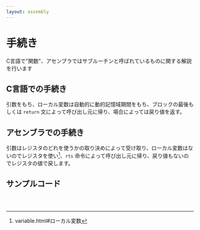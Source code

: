 ```yaml
---
layout: assembly
---
```

# 手続き
C言語で"関数"、アセンブラではサブルーチンと呼ばれているものに関する解説を行います

## C言語での手続き
引数をもち、ローカル変数は自動的に動的記憶域期間をもち、ブロックの最後もしくは `return` 文によって呼び出し元に帰り、場合によっては戻り値を返す。

## アセンブラでの手続き
引数はレジスタのどれを使うかの取り決めによって受け取り、ローカル変数はないのでレジスタを使い[^1]、`rts` 命令によって呼び出し元に帰り、戻り値もないのでレジスタの値で戻します。



## サンプルコード

```C

```
  
```ASM


```

[^1]: variable.html#ローカル変数